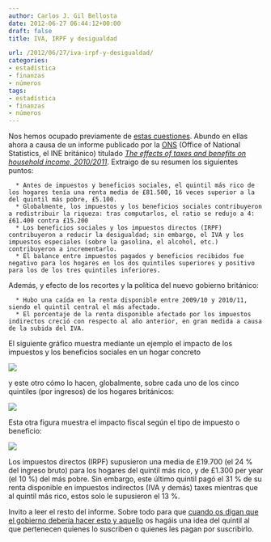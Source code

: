 ```yaml
---
author: Carlos J. Gil Bellosta
date: 2012-06-27 06:44:12+00:00
draft: false
title: IVA, IRPF y desigualdad

url: /2012/06/27/iva-irpf-y-desigualdad/
categories:
- estadística
- finanzas
- números
tags:
- estadística
- finanzas
- números
---
```


Nos hemos ocupado previamente de [estas cuestiones](http://www.datanalytics.com/blog/2012/01/02/iva-irpf-y-cosas-que-no-entiendo/). Abundo en ellas ahora a causa de un informe publicado por la [ONS](http://www.statistics.gov.uk) (Office of National Statistics, el INE británico) titulado _[The effects of taxes and benefits on household income, 2010/2011](http://www.ons.gov.uk/ons/dcp171778_267839.pdf)_. Extraigo de su resumen los siguientes puntos:



	  * Antes de impuestos y beneficios sociales, el quintil más rico de los hogares tenía una renta media de £81.500, 16 veces superior a la del quintil más pobre, £5.100.
	  * Globalmente, los impuestos y los beneficios sociales contribuyeron a redistribuir la riqueza: tras computarlos, el ratio se redujo a 4: £61.400 contra £15.200
	  * Los beneficios sociales y los impuestos directos (IRPF) contribuyeron a reducir la desigualdad; sin embargo, el IVA y los impuestos especiales (sobre la gasolina, el alcohol, etc.) contribuyeron a incrementarlo.
	  * El balance entre impuestos pagados y beneficios recibidos fue negativo para los hogares en los dos quintiles superiores y positivo para los de los tres quintiles inferiores.

Además, y efecto de los recortes y la política del nuevo gobierno británico:

	  * Hubo una caída en la renta disponible entre 2009/10 y 2010/11, siendo el quintil central el más afectado.
	  * El porcentaje de la renta disponible afectado por los impuestos indirectos creció con respecto al año anterior, en gran medida a causa de la subida del IVA.


El siguiente gráfico muestra mediante un ejemplo el impacto de los impuestos y los beneficios sociales en un hogar concreto

[![](/wp-uploads/2012/06/impuestos_beneficios.png)
](/wp-uploads/2012/06/impuestos_beneficios.png)

y este otro cómo lo hacen, globalmente, sobre cada uno de los cinco quintiles (por ingresos) de los hogares británicos:

[![](/wp-uploads/2012/06/impacto_impuetos_hogares.png)
](/wp-uploads/2012/06/impacto_impuetos_hogares.png)

Esta otra figura muestra el impacto fiscal según el tipo de impuesto o beneficio:

[![](/wp-uploads/2012/06/impacto_desglosado_hogares.png)
](/wp-uploads/2012/06/impacto_desglosado_hogares.png)

Los impuestos directos (IRPF) supusieron una media de £19.700 (el 24 % del ingreso bruto) para los hogares del quintil más rico, y de £1.300 per year (el 10 %) del más pobre. Sin embargo, este último quintil pagó el 31 % de su renta disponible en impuestos indirectos (IVA y demás) taxes mientras que al quintil más rico, estos solo le supusieron el 13 %.

Invito a leer el resto del informe. Sobre todo para que [cuando os digan que el gobierno debería hacer esto y aquello](http://www.fedeablogs.net/economia/?p=22399) os hagáis una idea del quintil al que pertenecen quienes lo suscriben o quienes les pagan por suscribirlo.
